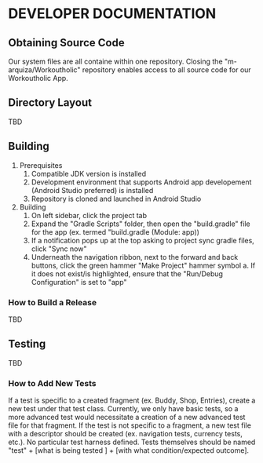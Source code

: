 # DEVELOPER DOCUMENTATION


## Obtaining Source Code
Our system files are all containe within one repository. Closing the "m-arquiza/Workoutholic" repository enables access to all source code for our Workoutholic App.


## Directory Layout
TBD


## Building
1. Prerequisites
    1. Compatible JDK version is installed
    2. Development environment that supports Android app developement (Android Studio preferred) is installed
    3. Repository is cloned and launched in Android Studio
2.  Building
    1. On left sidebar, click the project tab
    2. Expand the "Gradle Scripts" folder, then open the "build.gradle" file for the app (ex. termed "build.gradle (Module: app))
    3. If a notification pops up at the top asking to project sync gradle files, click "Sync now" 
    4. Underneath the navigation ribbon, next to the forward and back buttons, click the green hammer "Make Project" hammer symbol
        a. If it does not exist/is highlighted, ensure that the "Run/Debug Configuration" is set to "app"
    
### How to Build a Release
TBD


## Testing
TBD

### How to Add New Tests
If a test is specific to a created fragment (ex. Buddy, Shop, Entries), create a new test under that test class. Currently, we only have basic tests, so a more advanced test would necessitate a creation of a new advanced test file for that fragment. If the test is not specific to a fragment, a new test file with a descriptor should be created (ex. navigation tests, currency tests, etc.). No particular test harness defined. Tests themselves should be named "test" + \[what is being tested \] + \[with what condition/expected outcome\].
